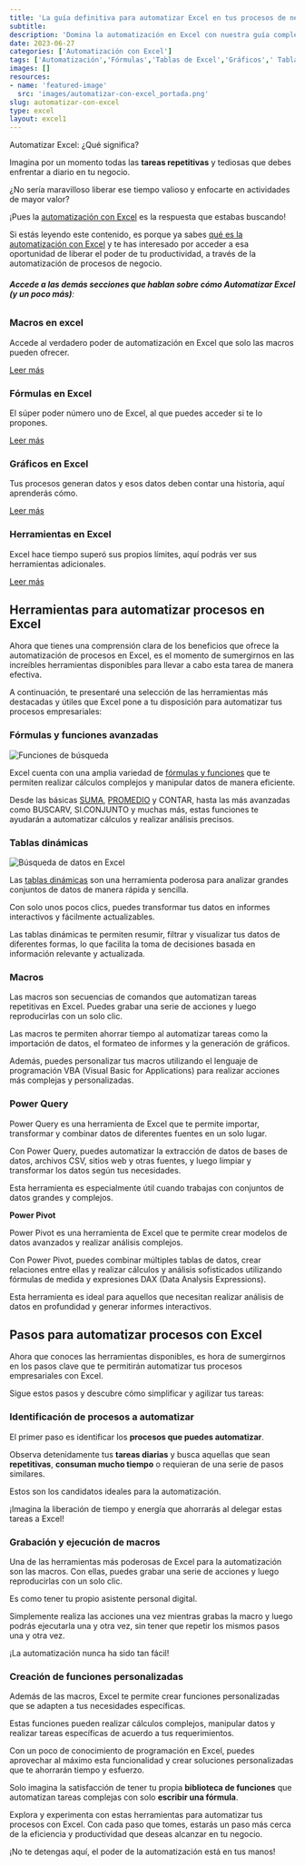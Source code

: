 ```yaml
---
title: 'La guía definitiva para automatizar Excel en tus procesos de negocio'
subtitle: 
description: 'Domina la automatización en Excel con nuestra guía completa. Aprende sobre fórmulas, tablas dinámicas y Power Query para impulsar tus procesos de negocio.'
date: 2023-06-27
categories: ['Automatización con Excel']
tags: ['Automatización','Fórmulas','Tablas de Excel','Gráficos',' Tablas Dinámicas',' Power Query']
images: []
resources: 
- name: 'featured-image'
  src: 'images/automatizar-con-excel_portada.png'
slug: automatizar-con-excel
type: excel
layout: excel1
---
```


Automatizar Excel: ¿Qué significa?

Imagina por un momento todas las **tareas repetitivas** y tediosas que debes enfrentar a diario en tu negocio.

¿No sería maravilloso liberar ese tiempo valioso y enfocarte en actividades de mayor valor?

¡Pues la [automatización con Excel](/blog/automatizacion-con-excel/) es la respuesta que estabas buscando!

Si estás leyendo este contenido, es porque ya sabes [qué es la automatización con Excel](/blog/automatizacion-con-excel/que-es-la-automatizacion-con-excel/) y te has interesado por acceder a esa oportunidad de liberar el poder de tu productividad, a través de la automatización de procesos de negocio.

###### **Accede a las demás secciones que hablan sobre cómo Automatizar Excel** **(y un poco más)**:

### Macros en excel

Accede al verdadero poder de automatización en Excel que solo las macros pueden ofrecer.

[Leer más](/blog/automatizacion-con-excel/macros-en-excel/)

### Fórmulas en Excel

El súper poder número uno de Excel, al que puedes acceder si te lo propones.

[Leer más](/blog/automatizacion-con-excel/formulas-en-excel/)

### Gráficos en Excel

Tus procesos generan datos y esos datos deben contar una historia, aquí aprenderás cómo.

[Leer más](/blog/automatizacion-con-excel/guia-de-graficos-en-excel/)

### Herramientas en Excel

Excel hace tiempo superó sus propios límites, aquí podrás ver sus herramientas adicionales.

[Leer más](/blog/automatizacion-con-excel/herramientas-en-excel/)

## Herramientas para automatizar procesos en Excel

Ahora que tienes una comprensión clara de los beneficios que ofrece la automatización de procesos en Excel, es el momento de sumergirnos en las increíbles herramientas disponibles para llevar a cabo esta tarea de manera efectiva.

A continuación, te presentaré una selección de las herramientas más destacadas y útiles que Excel pone a tu disposición para automatizar tus procesos empresariales:

### **Fórmulas y funciones avanzadas**

![Funciones de búsqueda](images/RYIMG-20230406190537.png)

Excel cuenta con una amplia variedad de [fórmulas y funciones](/blog/automatizacion-con-excel/formulas-en-excel/) que te permiten realizar cálculos complejos y manipular datos de manera eficiente.

Desde las básicas [SUMA](/blog/automatizacion-con-excel/funcion-suma-en-excel/), [PROMEDIO](/blog/automatizacion-con-excel/funcion-promedio-en-excel/) y CONTAR, hasta las más avanzadas como BUSCARV, SI.CONJUNTO y muchas más, estas funciones te ayudarán a automatizar cálculos y realizar análisis precisos.

### **Tablas dinámicas**

![Búsqueda de datos en Excel](images/RYIMG-20230406190543.png)

Las [tablas dinámicas](/blog/automatizacion-con-excel/tablas-dinamicas) son una herramienta poderosa para analizar grandes conjuntos de datos de manera rápida y sencilla.

Con solo unos pocos clics, puedes transformar tus datos en informes interactivos y fácilmente actualizables.

Las tablas dinámicas te permiten resumir, filtrar y visualizar tus datos de diferentes formas, lo que facilita la toma de decisiones basada en información relevante y actualizada.

### **Macros**

Las macros son secuencias de comandos que automatizan tareas repetitivas en Excel. Puedes grabar una serie de acciones y luego reproducirlas con un solo clic.

Las macros te permiten ahorrar tiempo al automatizar tareas como la importación de datos, el formateo de informes y la generación de gráficos.

Además, puedes personalizar tus macros utilizando el lenguaje de programación VBA (Visual Basic for Applications) para realizar acciones más complejas y personalizadas.

### **Power Query**

Power Query es una herramienta de Excel que te permite importar, transformar y combinar datos de diferentes fuentes en un solo lugar.

Con Power Query, puedes automatizar la extracción de datos de bases de datos, archivos CSV, sitios web y otras fuentes, y luego limpiar y transformar los datos según tus necesidades.

Esta herramienta es especialmente útil cuando trabajas con conjuntos de datos grandes y complejos.

**Power Pivot**

Power Pivot es una herramienta de Excel que te permite crear modelos de datos avanzados y realizar análisis complejos.

Con Power Pivot, puedes combinar múltiples tablas de datos, crear relaciones entre ellas y realizar cálculos y análisis sofisticados utilizando fórmulas de medida y expresiones DAX (Data Analysis Expressions).

Esta herramienta es ideal para aquellos que necesitan realizar análisis de datos en profundidad y generar informes interactivos.

## **Pasos para automatizar procesos con Excel**

Ahora que conoces las herramientas disponibles, es hora de sumergirnos en los pasos clave que te permitirán automatizar tus procesos empresariales con Excel.

Sigue estos pasos y descubre cómo simplificar y agilizar tus tareas:

### **Identificación de procesos a automatizar**

El primer paso es identificar los **procesos que puedes automatizar**.

Observa detenidamente tus **tareas diarias** y busca aquellas que sean **repetitivas**, **consuman mucho tiempo** o requieran de una serie de pasos similares.

Estos son los candidatos ideales para la automatización.

¡Imagina la liberación de tiempo y energía que ahorrarás al delegar estas tareas a Excel!

### **Grabación y ejecución de macros**

Una de las herramientas más poderosas de Excel para la automatización son las macros. Con ellas, puedes grabar una serie de acciones y luego reproducirlas con un solo clic.

Es como tener tu propio asistente personal digital.

Simplemente realiza las acciones una vez mientras grabas la macro y luego podrás ejecutarla una y otra vez, sin tener que repetir los mismos pasos una y otra vez.

¡La automatización nunca ha sido tan fácil!

### **Creación de funciones personalizadas**

Además de las macros, Excel te permite crear funciones personalizadas que se adapten a tus necesidades específicas.

Estas funciones pueden realizar cálculos complejos, manipular datos y realizar tareas específicas de acuerdo a tus requerimientos.

Con un poco de conocimiento de programación en Excel, puedes aprovechar al máximo esta funcionalidad y crear soluciones personalizadas que te ahorrarán tiempo y esfuerzo.

Solo imagina la satisfacción de tener tu propia **biblioteca de funciones** que automatizan tareas complejas con solo **escribir una fórmula**.

Explora y experimenta con estas herramientas para automatizar tus procesos con Excel. Con cada paso que tomes, estarás un paso más cerca de la eficiencia y productividad que deseas alcanzar en tu negocio.

¡No te detengas aquí, el poder de la automatización está en tus manos!
